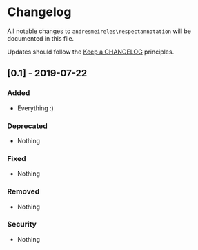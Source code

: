 # Changelog

All notable changes to `andresmeireles\respectannotation` will be documented in this file.

Updates should follow the [Keep a CHANGELOG](http://keepachangelog.com/) principles.

## [0.1] - 2019-07-22

### Added
- Everything :)

### Deprecated
- Nothing

### Fixed
- Nothing

### Removed
- Nothing

### Security
- Nothing
